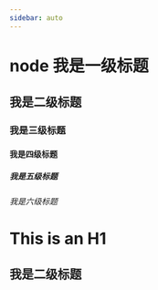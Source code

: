 ```yaml
---
sidebar: auto
---
```


# node 我是一级标题

## 我是二级标题

### 我是三级标题

#### 我是四级标题

##### 我是五级标题

###### 我是六级标题

# This is an H1

## 我是二级标题

